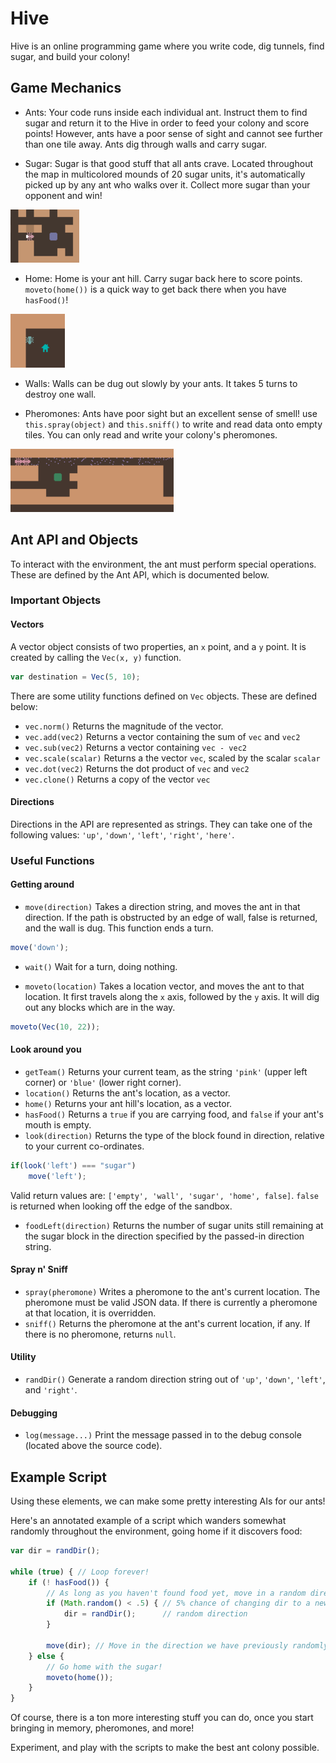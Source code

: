# Hive
Hive is an online programming game where you write code, dig tunnels, find sugar, and build your colony!

## Game Mechanics
- Ants:
Your code runs inside each individual ant. Instruct them to find sugar and return it to the Hive in order to feed your colony and score points! However, ants have a poor sense of sight and cannot see further than one tile away. Ants dig through walls and carry sugar.

- Sugar:
Sugar is that good stuff that all ants crave. Located throughout the map in multicolored mounds of 20 sugar units, it's automatically picked up by any ant who walks over it. Collect more sugar than your opponent and win!

![sugar](/target/sugar.png)

- Home:
Home is your ant hill. Carry sugar back here to score points. `moveto(home())` is a quick way to get back there when you have `hasFood()`!

![home](/target/house.png)

- Walls:
Walls can be dug out slowly by your ants. It takes 5 turns to destroy one wall.

- Pheromones:
Ants have poor sight but an excellent sense of smell! use `this.spray(object)` and `this.sniff()` to write and read data onto empty tiles. You can only read and write your colony's pheromones.

![trail](/target/Trails.png)

## Ant API and Objects
To interact with the environment, the ant must perform special operations. These are defined by the Ant API, which is documented below.

### Important Objects
#### Vectors
A vector object consists of two properties, an `x` point, and a `y` point. It is created by calling the `Vec(x, y)` function.
```javascript
var destination = Vec(5, 10);
```
There are some utility functions defined on `Vec` objects. These are defined below:
- `vec.norm()`
Returns the magnitude of the vector.
- `vec.add(vec2)`
Returns a vector containing the sum of `vec` and `vec2`
- `vec.sub(vec2)`
Returns a vector containing `vec - vec2`
- `vec.scale(scalar)`
Returns a the vector `vec`, scaled by the scalar `scalar`
- `vec.dot(vec2)`
Returns the dot product of `vec` and `vec2`
- `vec.clone()`
Returns a copy of the vector `vec`

#### Directions
Directions in the API are represented as strings. They can take one of the following values:
`'up'`, `'down'`, `'left'`, `'right'`, `'here'`.

### Useful Functions
#### Getting around
- `move(direction)`
Takes a direction string, and moves the ant in that direction. If the path is obstructed by an edge of wall, false is returned, and the wall is dug. This function ends a turn.

```javascript
move('down');
```

- `wait()`
Wait for a turn, doing nothing.

- `moveto(location)`
Takes a location vector, and moves the ant to that location. It first travels along the `x` axis, followed by the `y` axis. It will dig out any blocks which are in the way.

```javascript
moveto(Vec(10, 22));
```

#### Look around you
- `getTeam()`
Returns your current team, as the string `'pink'` (upper left corner) or `'blue'` (lower right corner).
- `location()`
Returns the ant's location, as a vector.
- `home()`
Returns your ant hill's location, as a vector.
- `hasFood()`
Returns a `true` if you are carrying food, and `false` if your ant's mouth is empty.
- `look(direction)`
Returns the type of the block found in direction, relative to your current co-ordinates.
```javascript
if(look('left') === "sugar")
    move('left');
```
Valid return values are: `['empty', 'wall', 'sugar', 'home', false]`. `false` is returned when looking off the edge of the sandbox.
- `foodLeft(direction)`
Returns the number of sugar units still remaining at the sugar block in the direction specified by the passed-in direction string.

#### Spray n' Sniff
- `spray(pheromone)`
Writes a pheromone to the ant's current location. The pheromone must be valid JSON data.
If there is currently a pheromone at that location, it is overridden.
- `sniff()`
Returns the pheromone at the ant's current location, if any. If there is no pheromone, returns `null`.

#### Utility
- `randDir()`
Generate a random direction string out of `'up'`, `'down'`, `'left'`, and `'right'`.

#### Debugging
- `log(message...)`
Print the message passed in to the debug console (located above the source code).

## Example Script
Using these elements, we can make some pretty interesting AIs for our ants!

Here's an annotated example of a script which wanders somewhat randomly throughout the environment, going home if it discovers food:

```javascript
var dir = randDir();

while (true) { // Loop forever!
    if (! hasFood()) {
        // As long as you haven't found food yet, move in a random direction
        if (Math.random() < .5) { // 5% chance of changing dir to a new
            dir = randDir();      // random direction
        }

        move(dir); // Move in the direction we have previously randomly generated
    } else {
        // Go home with the sugar!
        moveto(home());
    }
}
```

Of course, there is a ton more interesting stuff you can do, once you start bringing in memory, pheromones, and more!

Experiment, and play with the scripts to make the best ant colony possible.

